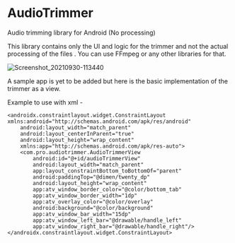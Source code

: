 # AudioTrimmer
Audio trimming library for Android (No processing)

This library contains only the UI and logic for the trimmer and not the actual processing of the files . You can use FFmpeg or any other libraries for that.



![Screenshot_20210930-113440](https://user-images.githubusercontent.com/5465207/135399626-82af3f4e-ae72-4f62-aeda-7c5246d4f660.jpg)



A sample app is yet to be added but here is the basic implementation of the trimmer as a view.

Example to use with xml - 

```
<androidx.constraintlayout.widget.ConstraintLayout xmlns:android="http://schemas.android.com/apk/res/android"
    android:layout_width="match_parent"
    android:layout_centerInParent="true"
    android:layout_height="wrap_content"
    xmlns:app="http://schemas.android.com/apk/res-auto">
    <com.pro.audiotrimmer.AudioTrimmerView
        android:id="@+id/audioTrimmerView"
        android:layout_width="match_parent"
        app:layout_constraintBottom_toBottomOf="parent"
        android:paddingTop="@dimen/twenty_dp"
        android:layout_height="wrap_content"
        app:atv_window_border_color="@color/bottom_tab"
        app:atv_window_border_width="1dp"
        app:atv_overlay_color="@color/overlay"
        android:background="@color/background"
        app:atv_window_bar_width="15dp"
        app:atv_window_left_bar="@drawable/handle_left"
        app:atv_window_right_bar="@drawable/handle_right"/>
</androidx.constraintlayout.widget.ConstraintLayout>
```

